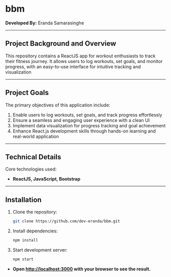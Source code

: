 
# bbm
**Developed By:** Eranda Samarasinghe  
<hr />

## Project Background and Overview  
This repository contains a ReactJS app for workout enthusiasts to track their fitness journey. It allows users to log workouts, set goals, and monitor progress, with an easy-to-use interface for intuitive tracking and visualization
<hr />

## Project Goals  
The primary objectives of this application include:  

1. Enable users to log workouts, set goals, and track progress effortlessly
2. Ensure a seamless and engaging user experience with a clean UI
3. Implement data visualization for progress tracking and goal achievement
4. Enhance React.js development skills through hands-on learning and real-world application
<hr />

## Technical Details  
Core technologies used:  

- **ReactJS, JavaScript, Bootstrap**  
<hr />

## Installation  
1. Clone the repository:  
   ```sh
   git clone https://github.com/dev-eranda/bbm.git
   
2. Install dependencies:
   ```sh
   npm install

3. Start development server:
   ```sh
   npm start

  - **Open [http://localhost:3000](http://localhost:3000) with your browser to see the result.**
